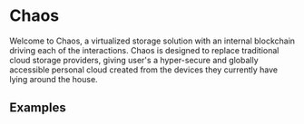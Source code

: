 # Chaos

Welcome to Chaos, a virtualized storage solution with an internal blockchain driving each of the interactions.
Chaos is designed to replace traditional cloud storage providers, giving user's a hyper-secure and globally accessible
personal cloud created from the devices they currently have lying around the house.

## Examples